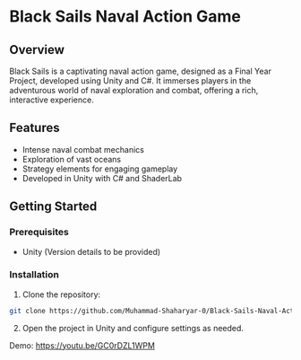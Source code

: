 # Black Sails Naval Action Game

## Overview

Black Sails is a captivating naval action game, designed as a Final Year Project, developed using Unity and C#. It immerses players in the adventurous world of naval exploration and combat, offering a rich, interactive experience.

## Features

- Intense naval combat mechanics
- Exploration of vast oceans
- Strategy elements for engaging gameplay
- Developed in Unity with C# and ShaderLab

## Getting Started

### Prerequisites

- Unity (Version details to be provided)

### Installation

1. Clone the repository:
```bash
git clone https://github.com/Muhammad-Shaharyar-0/Black-Sails-Naval-Action-Game.git
```

2. Open the project in Unity and configure settings as needed.


Demo: https://youtu.be/GC0rDZL1WPM
